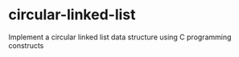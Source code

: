 # circular-linked-list
Implement a circular linked list data structure using C programming constructs 

